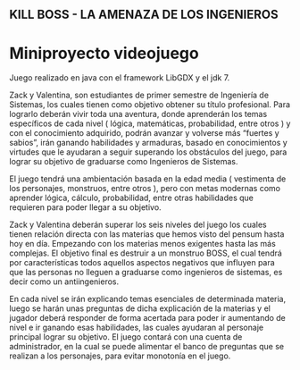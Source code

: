 ##	KILL BOSS - LA AMENAZA DE LOS INGENIEROS
#	Miniproyecto videojuego
Juego realizado en java con el framework LibGDX y el jdk 7.

Zack  y  Valentina,  son  estudiantes  de  primer  semestre de Ingeniería de Sistemas, los cuales tienen
como  objetivo  obtener  su  título  profesional.  Para  lograrlo deberán vivir toda una aventura, donde
aprenderán  los temas específicos de cada nivel ( lógica, matemáticas, probabilidad, entre otros ) y
con  el  conocimiento  adquirido,  podrán  avanzar  y  volverse  más  “fuertes  y  sabios”,  irán  ganando
habilidades  y  armaduras,   basado  en  conocimientos  y virtudes que le ayudaran a seguir superando
los obstáculos del juego, para lograr su objetivo de graduarse como Ingenieros de Sistemas.

El  juego  tendrá  una  ambientación  basada  en  la  edad  media   (  vestimenta  de  los  personajes,
monstruos,  entre  otros  ),  pero  con   metas  modernas  como aprender lógica, cálculo, probabilidad,
entre otras habilidades que requieren para poder llegar a su objetivo.

Zack  y  Valentina  deberán  superar  los  seis  niveles del juego los cuales tienen relación directa con
las  materias  que  hemos  visto  del   pensum  hasta  hoy  en  día.  Empezando  con  los  materias  menos
exigentes  hasta  las  más  complejas.  El  objetivo  final  es  destruir  a  un  monstruo  BOSS,  el  cual
tendrá por características todos aquellos aspectos negativos que influyen para que las personas no
lleguen a graduarse como ingenieros de sistemas, es decir como un anti­ingenieros.

En  cada  nivel  se  irán  explicando  temas  esenciales  de  determinada  materia,  luego  se  harán  unas
preguntas  de  dicha  explicación  de  la  materias  y  el  jugador  deberá  responder  de  forma  acertada
para  poder  ir  aumentando de nivel e ir ganando esas habilidades, las cuales ayudaran al personaje
principal  lograr  su objetivo. El juego  contará con una cuenta de administrador,  en la cual se puede
alimentar  el  banco  de  preguntas  que  se  realizan  a  los  personajes,  para  evitar  monotonía  en  el
juego.

